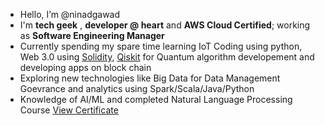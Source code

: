 - Hello, I’m @ninadgawad
- I'm **tech geek** , **developer @ heart** and **AWS Cloud Certified**; working as **Software Engineering Manager**
- Currently spending my spare time learning IoT Coding using python, Web 3.0 using [Solidity](https://soliditylang.org/), [Qiskit](https://qiskit.org/) for Quantum algorithm developement and developing apps on block chain
- Exploring new technologies like Big Data for Data Management Goevrance and analytics using Spark/Scala/Java/Python 
- Knowledge of AI/ML and completed Natural Language Processing Course [View Certificate](https://www.coursera.org/account/accomplishments/specialization/EM86UWXYWUJA)

<!---
ninadgawad/ninadgawad is a ✨ special ✨ repository because its `README.md` (this file) appears on your GitHub profile.
You can click the Preview link to take a look at your changes.
--->
